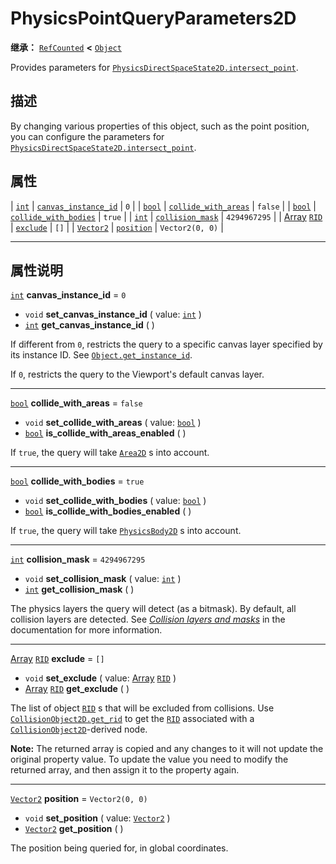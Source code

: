 <!-- ⚠ 请勿编辑本文件 ⚠ -->
<!-- 本文档使用脚本从 WeDot 引擎源码仓库生成。 -->
<!-- 生成脚本：https://github.com/WeDot-Engine/WeDot/tree/4.3/doc/tools/make_md.py； -->
<!-- 原文件：https://github.com/WeDot-Engine/WeDot/tree/4.3/doc/classes/PhysicsPointQueryParameters2D.xml。 -->

<div id="_class_physicspointqueryparameters2d"></div>

# PhysicsPointQueryParameters2D

**继承：** [`RefCounted`](class_refcounted.md) **<** [`Object`](class_object.md)

Provides parameters for [`PhysicsDirectSpaceState2D.intersect_point`](#class_physicsdirectspacestate2d_method_intersect_point).

## 描述

By changing various properties of this object, such as the point position, you can configure the parameters for [`PhysicsDirectSpaceState2D.intersect_point`](#class_physicsdirectspacestate2d_method_intersect_point).

## 属性

| [`int`](class_int.md)                         | [`canvas_instance_id`](#class_physicspointqueryparameters2d_property_canvas_instance_id)   | ``0``             |
| [`bool`](class_bool.md)                       | [`collide_with_areas`](#class_physicspointqueryparameters2d_property_collide_with_areas)   | ``false``         |
| [`bool`](class_bool.md)                       | [`collide_with_bodies`](#class_physicspointqueryparameters2d_property_collide_with_bodies) | ``true``          |
| [`int`](class_int.md)                         | [`collision_mask`](#class_physicspointqueryparameters2d_property_collision_mask)           | ``4294967295``    |
| [Array](class_array.md) [`RID`](class_rid.md) | [`exclude`](#class_physicspointqueryparameters2d_property_exclude)                         | ``[]``            |
| [`Vector2`](class_vector2.md)                 | [`position`](#class_physicspointqueryparameters2d_property_position)                       | ``Vector2(0, 0)`` |

<!-- rst-class:: classref-section-separator -->

---

## 属性说明

<div id="_class_physicspointqueryparameters2d_property_canvas_instance_id"></div>

[`int`](class_int.md) **canvas_instance_id** = ``0`` <div id="class_physicspointqueryparameters2d_property_canvas_instance_id"></div>

- `void` **set_canvas_instance_id** ( value: [`int`](class_int.md) )
- [`int`](class_int.md) **get_canvas_instance_id** ( )

If different from `0`, restricts the query to a specific canvas layer specified by its instance ID. See [`Object.get_instance_id`](#class_object_method_get_instance_id).

If `0`, restricts the query to the Viewport's default canvas layer.

<!-- rst-class:: classref-item-separator -->

---

<div id="_class_physicspointqueryparameters2d_property_collide_with_areas"></div>

[`bool`](class_bool.md) **collide_with_areas** = ``false`` <div id="class_physicspointqueryparameters2d_property_collide_with_areas"></div>

- `void` **set_collide_with_areas** ( value: [`bool`](class_bool.md) )
- [`bool`](class_bool.md) **is_collide_with_areas_enabled** ( )

If `true`, the query will take [`Area2D`](class_area2d.md) s into account.

<!-- rst-class:: classref-item-separator -->

---

<div id="_class_physicspointqueryparameters2d_property_collide_with_bodies"></div>

[`bool`](class_bool.md) **collide_with_bodies** = ``true`` <div id="class_physicspointqueryparameters2d_property_collide_with_bodies"></div>

- `void` **set_collide_with_bodies** ( value: [`bool`](class_bool.md) )
- [`bool`](class_bool.md) **is_collide_with_bodies_enabled** ( )

If `true`, the query will take [`PhysicsBody2D`](class_physicsbody2d.md) s into account.

<!-- rst-class:: classref-item-separator -->

---

<div id="_class_physicspointqueryparameters2d_property_collision_mask"></div>

[`int`](class_int.md) **collision_mask** = ``4294967295`` <div id="class_physicspointqueryparameters2d_property_collision_mask"></div>

- `void` **set_collision_mask** ( value: [`int`](class_int.md) )
- [`int`](class_int.md) **get_collision_mask** ( )

The physics layers the query will detect (as a bitmask). By default, all collision layers are detected. See [*Collision layers and masks*](../tutorials/physics/physics_introduction.md#collision-layers-and-masks) in the documentation for more information.

<!-- rst-class:: classref-item-separator -->

---

<div id="_class_physicspointqueryparameters2d_property_exclude"></div>

[Array](class_array.md) [`RID`](class_rid.md) **exclude** = ``[]`` <div id="class_physicspointqueryparameters2d_property_exclude"></div>

- `void` **set_exclude** ( value: [Array](class_array.md) [`RID`](class_rid.md) )
- [Array](class_array.md) [`RID`](class_rid.md) **get_exclude** ( )

The list of object [`RID`](class_rid.md) s that will be excluded from collisions. Use [`CollisionObject2D.get_rid`](#class_collisionobject2d_method_get_rid) to get the [`RID`](class_rid.md) associated with a [`CollisionObject2D`](class_collisionobject2d.md)-derived node.

 **Note:** The returned array is copied and any changes to it will not update the original property value. To update the value you need to modify the returned array, and then assign it to the property again.

<!-- rst-class:: classref-item-separator -->

---

<div id="_class_physicspointqueryparameters2d_property_position"></div>

[`Vector2`](class_vector2.md) **position** = ``Vector2(0, 0)`` <div id="class_physicspointqueryparameters2d_property_position"></div>

- `void` **set_position** ( value: [`Vector2`](class_vector2.md) )
- [`Vector2`](class_vector2.md) **get_position** ( )

The position being queried for, in global coordinates.

[^virtual]: 本方法通常需要用户覆盖才能生效。
[^const]: 本方法无副作用，不会修改该实例的任何成员变量。
[^vararg]: 本方法除了能接受在此处描述的参数外，还能够继续接受任意数量的参数。
[^constructor]: 本方法用于构造某个类型。
[^static]: 调用本方法无需实例，可直接使用类名进行调用。
[^operator]: 本方法描述的是使用本类型作为左操作数的有效运算符。
[^bitfield]: 这个值是由下列位标志构成位掩码的整数。
[^void]: 无返回值。
